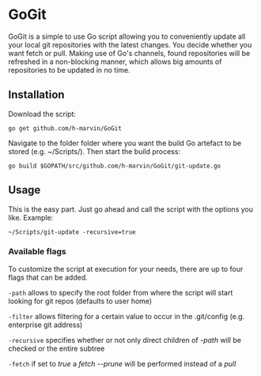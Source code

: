 # GoGit
GoGit is a simple to use Go script allowing you to conveniently update all your local git repositories with the latest changes. You decide whether you want fetch or pull. Making use of Go's channels, found repositories will be refreshed in a non-blocking manner, which allows big amounts of repositories to be updated in no time.

## Installation
Download the script:
```script
go get github.com/h-marvin/GoGit
```

Navigate to the folder folder where you want the build Go artefact to be stored (e.g. ~/Scripts/). Then start the build process:
```script
go build $GOPATH/src/github.com/h-marvin/GoGit/git-update.go
```

## Usage
This is the easy part. Just go ahead and call the script with the options you like. Example:
```script
~/Scripts/git-update -recursive=true
```

### Available flags
To customize the script at execution for your needs, there are up to four flags that can be added.

`-path` allows to specify the root folder from where the script will start looking for git repos (defaults to user home)

`-filter` allows filtering for a certain value to occur in the .git/config (e.g. enterprise git address)

`-recursive` specifies whether or not only direct children of _-path_ will be checked or the entire subtree

`-fetch` if set to _true_ a _fetch --prune_ will be performed instead of a _pull_
